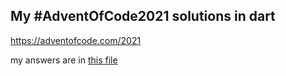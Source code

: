 ## My #AdventOfCode2021 solutions in dart
https://adventofcode.com/2021

my answers are in [this file](./answers.yaml)